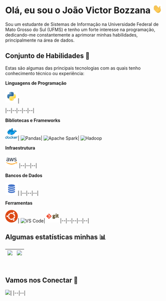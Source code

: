 <h1>Olá, eu sou o João Victor Bozzana <img src="https://raw.githubusercontent.com/ABSphreak/ABSphreak/master/gifs/Hi.gif" width="30px"></h1>

Sou um estudante de Sistemas de Informação na Universidade Federal de Mato Grosso do Sul (UFMS) e tenho um forte interesse na programação, dedicando-me constantemente a aprimorar minhas habilidades, principalmente na área de dados.

## Conjunto de Habilidades :muscle:

Estas são algumas das principais tecnologias com as quais tenho conhecimento técnico ou experiência:

**Linguagens de Programação**

<img title="Python" alt="Python" width="40px" src="https://raw.githubusercontent.com/github/explore/master/topics/python/python.png" />|

|--|--|--|--|--|

**Bibliotecas e Frameworks**

<img title="Docker" alt="Docker" width="40px" src="https://raw.githubusercontent.com/github/explore/master/topics/docker/docker.png">|
<img title="Pandas" alt="Pandas" width="40px" src="https://upload.wikimedia.org/wikipedia/commons/thumb/e/ed/Pandas_logo.svg/1280px-Pandas_logo.svg.png">|
<img title="Apache Spark" alt="Apache Spark" width="40px" src="https://upload.wikimedia.org/wikipedia/commons/thumb/f/f3/Apache_Spark_logo.svg/1280px-Apache_Spark_logo.svg.png">|
<img title="Hadoop" alt="Hadoop" width="40px" src="https://upload.wikimedia.org/wikipedia/commons/thumb/0/0e/Hadoop_logo.svg/1280px-Hadoop_logo.svg.png">


**Infraestrutura**

<img title="AWS" alt="AWS" width="40px" src="https://raw.githubusercontent.com/github/explore/main/topics/aws/aws.png">
|--|--|--|

**Bancos de Dados**

<img title="SQL" alt="SQL" width="40px" src="https://raw.githubusercontent.com/github/explore/master/topics/sql/sql.png">|
|--|--|--|

**Ferramentas**

<img title="Ubuntu" alt="Ubuntu" width="40px" src="https://raw.githubusercontent.com/github/explore/master/topics/ubuntu/ubuntu.png">|
<img title="VS Code" alt="VS Code" width="40px" src="https://img.icons8.com/fluent/48/000000/visual-studio-code-2019.png">|
<img title="git" alt="git" width="40px" src="https://raw.githubusercontent.com/github/explore/master/topics/git/git.png">
|--|--|--|--|--|
<br>

## Algumas estatísticas minhas :bar_chart:

<img src="https://github-readme-stats.vercel.app/api?username=techytushar&show_icons=true&theme=radical&include_all_commits=true">|<a href="https://stackoverflow.com/users/story/5679285"><img src="https://github-readme-stackoverflow.vercel.app/?userID=5679285&theme=dark" height="250"></a>
|--|--|

<br>

## Vamos nos Conectar :handshake:

<a href="www.linkedin.com/in/joão-victor-bozzana-da-fonseca-0449b3189"><img src="https://cdn2.iconfinder.com/data/icons/social-media-2285/512/1_Linkedin_unofficial_colored_svg-128.png" width="40"></a>|
|--|--|
